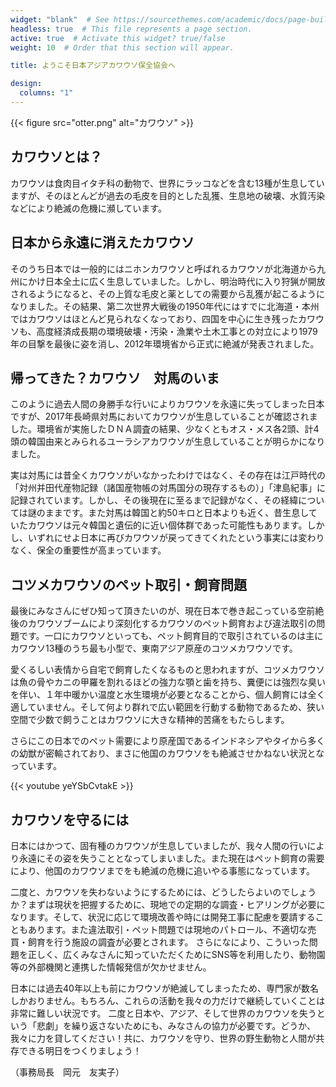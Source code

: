 ```yaml
---
widget: "blank"  # See https://sourcethemes.com/academic/docs/page-builder/
headless: true  # This file represents a page section.
active: true  # Activate this widget? true/false
weight: 10  # Order that this section will appear.

title: ようこそ日本アジアカワウソ保全協会へ

design:
  columns: "1"
---
```


{{< figure src="otter.png" alt="カワウソ" >}}

## カワウソとは？
カワウソは食肉目イタチ科の動物で、世界にラッコなどを含む13種が生息していますが、そのほとんどが過去の毛皮を目的とした乱獲、生息地の破壊、水質汚染などにより絶滅の危機に瀕しています。

## 日本から永遠に消えたカワウソ
そのうち日本では一般的にはニホンカワウソと呼ばれるカワウソが北海道から九州にかけ日本全土に広く生息していました。しかし、明治時代に入り狩猟が開放されるようになると、その上質な毛皮と薬としての需要から乱獲が起こるようになりました。その結果、第二次世界大戦後の1950年代にはすでに北海道・本州ではカワウソはほとんど見られなくなっており、四国を中心に生き残ったカワウソも、高度経済成長期の環境破壊・汚染・漁業や土木工事との対立により1979年の目撃を最後に姿を消し、2012年環境省から正式に絶滅が発表されました。

## 帰ってきた？カワウソ　対馬のいま
このように過去人間の身勝手な行いによりカワウソを永遠に失ってしまった日本ですが、2017年長崎県対馬においてカワウソが生息していることが確認されました。環境省が実施したＤＮＡ調査の結果、少なくともオス・メス各2頭、計4頭の韓国由来とみられるユーラシアカワウソが生息していることが明らかになりました。

実は対馬には昔全くカワウソがいなかったわけではなく、その存在は江戸時代の「対州并田代産物記録（諸国産物帳の対馬国分の現存するもの）」「津島紀事」に記録されています。しかし、その後現在に至るまで記録がなく、その経緯については謎のままです。また対馬は韓国と約50キロと日本よりも近く、昔生息していたカワウソは元々韓国と遺伝的に近い個体群であった可能性もあります。しかし、いずれにせよ日本に再びカワウソが戻ってきてくれたという事実には変わりなく、保全の重要性が高まっています。

## コツメカワウソのペット取引・飼育問題
最後にみなさんにぜひ知って頂きたいのが、現在日本で巻き起こっている空前絶後のカワウソブームにより深刻化するカワウソのペット飼育および違法取引の問題です。一口にカワウソといっても、ペット飼育目的で取引されているのは主にカワウソ13種のうち最も小型で、東南アジア原産のコツメカワウソです。

愛くるしい表情から自宅で飼育したくなるものと思われますが、コツメカワウソは魚の骨やカニの甲羅を割れるほどの強力な顎と歯を持ち、糞便には強烈な臭いを伴い、１年中暖かい温度と水生環境が必要となることから、個人飼育には全く適していません。そして何より群れで広い範囲を行動する動物であるため、狭い空間で少数で飼うことはカワウソに大きな精神的苦痛をもたらします。

さらにこの日本でのペット需要により原産国であるインドネシアやタイから多くの幼獣が密輸されており、まさに他国のカワウソをも絶滅させかねない状況となっています。

{{< youtube yeYSbCvtakE >}}


## カワウソを守るには
日本にはかつて、固有種のカワウソが生息していましたが、我々人間の行いにより永遠にその姿を失うこととなってしまいました。また現在はペット飼育の需要により、他国のカワウソまでをも絶滅の危機に追いやる事態になっています。

二度と、カワウソを失わないようにするためには、どうしたらよいのでしょうか？まずは現状を把握するために、現地での定期的な調査・ヒアリングが必要になります。そして、状況に応じて環境改善や時には開発工事に配慮を要請することもあります。また違法取引・ペット問題では現地のパトロール、不適切な売買・飼育を行う施設の調査が必要とされます。
さらになにより、こういった問題を正しく、広くみなさんに知っていただくためにSNS等を利用したり、動物園等の外部機関と連携した情報発信が欠かせません。

日本には過去40年以上も前にカワウソが絶滅してしまったため、専門家が数名しかおりません。もちろん、これらの活動を我々の力だけで継続していくことは非常に難しい状況です。
二度と日本や、アジア、そして世界のカワウソを失うという「悲劇」を繰り返さないためにも、みなさんの協力が必要です。どうか、我々に力を貸してください！共に、カワウソを守り、世界の野生動物と人間が共存できる明日をつくりましょう！

（事務局長　岡元　友実子）

